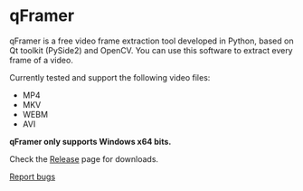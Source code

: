 # qFramer
qFramer is a free video frame extraction tool developed in Python, based on Qt toolkit (PySide2) and OpenCV.
You can use this software to extract every frame of a video.

Currently tested and support the following video files:
- MP4
- MKV
- WEBM
- AVI

**qFramer only supports Windows x64 bits.**

Check the [Release](https://github.com/riverbr/qFramer/releases) page for downloads.

[Report bugs](https://github.com/riverbr/qFramer/issues) 
